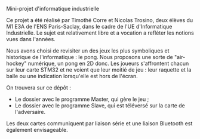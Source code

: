 Mini-projet d'informatique industrielle

Ce projet a été réalisé par Timothé Corre et Nicolas Trosino, deux élèves du M1 E3A de l'ENS Paris-Saclay, dans le cadre de l'UE d'Informatique Industrielle. Le sujet est relativement libre et a vocation a refléter les notions vues dans l'années.

Nous avons choisi de revisiter un des jeux les plus symboliques et historique de l'informatique : le pong. Nous proposons une sorte de "air-hockey" numérique, un pong en 2D donc. Les joueurs s'affrontent chacun sur leur carte STM32 et ne voient que leur moitié de jeu : leur raquette et la balle ou une indication lorsqu'elle est hors de l'écran.

On trouvera sur ce dépôt :
- Le dossier avec le programme Master, qui gère le jeu ;
- Le dossier avec le programme Slave, qui est téléversé sur la carte de l'adversaire.

Les deux cartes communiquent par liaison série et une liaison Bluetooth est également envisageable.